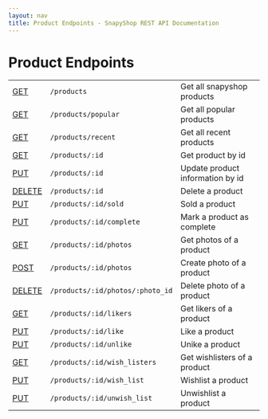 ```yaml
---
layout: nav
title: Product Endpoints - SnapyShop REST API Documentation
---
```


<h1 class="page-header">Product Endpoints</h1>

<table class="table table-bordered">
  <tr>
    <td class="request-method"><a href="#get_products">GET</a></td>
    <td><code>/products</code></td>
    <td>Get all snapyshop products</td>
  </tr>
  <tr>
    <td class="request-method"><a href="#get_products_popular">GET</a></td>
    <td><code>/products/popular</code></td>
    <td>Get all popular products</td>
  </tr>
  <tr>
    <td class="request-method"><a href="#get_products_recent">GET</a></td>
    <td><code>/products/recent</code></td>
    <td>Get all recent products</td>
  </tr>
  <tr>
    <td class="request-method"><a href="#get_product_id">GET</a></td>
    <td><code>/products/:id</code></td>
    <td>Get product by id</td>
  </tr>
  <tr>
    <td class="request-method"><a href="#get_product_id">PUT</a></td>
    <td><code>/products/:id</code></td>
    <td>Update product information by id</td>
  </tr>
  <tr>
    <td class="request-method"><a href="#get_product">DELETE</a></td>
    <td><code>/products/:id</code></td>
    <td>Delete a product</td>
  </tr>
  <tr>
    <td class="request-method"><a href="#get_product">PUT</a></td>
    <td><code>/products/:id/sold</code></td>
    <td>Sold a product</td>
  </tr>
  <tr>
    <td class="request-method"><a href="#get_product">PUT</a></td>
    <td><code>/products/:id/complete</code></td>
    <td>Mark a product as complete</td>
  </tr>
  <tr>
    <td class="request-method"><a href="#get_product_photos">GET</a></td>
    <td><code>/products/:id/photos</code></td>
    <td>Get photos of a product</td>
  </tr>
  <tr>
    <td class="request-method"><a href="#get_products_sub_products">POST</a></td>
    <td><code>/products/:id/photos</code></td>
    <td>Create photo of a product</td>
  </tr>
  <tr>
    <td class="request-method"><a href="#get_product">DELETE</a></td>
    <td><code>/products/:id/photos/:photo_id</code></td>
    <td>Delete photo of a product</td>
  </tr>
  <tr>
    <td class="request-method"><a href="#get_product">GET</a></td>
    <td><code>/products/:id/likers</code></td>
    <td>Get likers of a product</td>
  </tr>
  <tr>
    <td class="request-method"><a href="#get_product">PUT</a></td>
    <td><code>/products/:id/like</code></td>
    <td>Like a product</td>
  </tr>
  <tr>
    <td class="request-method"><a href="#get_product">PUT</a></td>
    <td><code>/products/:id/unlike</code></td>
    <td>Unike a product</td>
  </tr>
  <tr>
    <td class="request-method"><a href="#get_product">GET</a></td>
    <td><code>/products/:id/wish_listers</code></td>
    <td>Get wishlisters of a product</td>
  </tr>
  <tr>
    <td class="request-method"><a href="#get_product">PUT</a></td>
    <td><code>/products/:id/wish_list</code></td>
    <td>Wishlist a product</td>
  </tr>
  <tr>
    <td class="request-method"><a href="#get_product">PUT</a></td>
    <td><code>/products/:id/unwish_list</code></td>
    <td>Unwishlist a product</td>
  </tr>
</table>